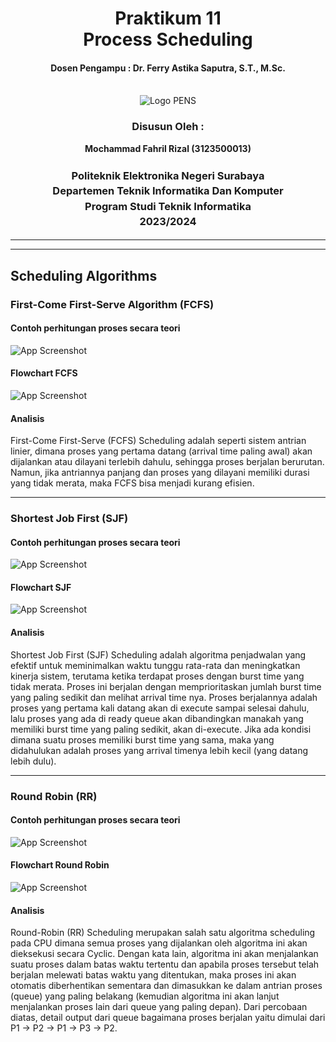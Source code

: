 <div align="center">
  <h1 style="text-align: center;font-weight: bold">Praktikum 11<br>Process Scheduling</h1>
  <h4 style="text-align: center;">Dosen Pengampu : Dr. Ferry Astika Saputra, S.T., M.Sc.</h4>
</div>
<br />
<div align="center">
  <img src="https://upload.wikimedia.org/wikipedia/id/4/44/Logo_PENS.png" alt="Logo PENS">
  <h3 style="text-align: center;">Disusun Oleh : </h3>
  <p style="text-align: center;">
    <strong>Mochammad Fahril Rizal (3123500013)</strong><br>
  </p>
<h3 style="text-align: center;line-height: 1.5">Politeknik Elektronika Negeri Surabaya<br>Departemen Teknik Informatika Dan Komputer<br>Program Studi Teknik Informatika<br>2023/2024</h3>
  <hr><hr>
</div>


## Scheduling Algorithms

### First-Come First-Serve Algorithm (FCFS)

#### Contoh perhitungan proses secara teori

![App Screenshot](assets/img/teori-fcfs.png)

#### Flowchart FCFS

![App Screenshot](assets/img/flowchart-fcfs.png)

#### Analisis
First-Come First-Serve (FCFS) Scheduling adalah seperti sistem antrian linier, dimana proses yang pertama datang (arrival time paling awal) akan dijalankan atau dilayani terlebih dahulu, sehingga proses berjalan berurutan. Namun, jika antriannya panjang dan proses yang dilayani memiliki durasi yang tidak merata, maka FCFS bisa menjadi kurang efisien.

--- 

### Shortest Job First (SJF)

#### Contoh perhitungan proses secara teori

![App Screenshot](assets/img/teori-sjf.png)

#### Flowchart SJF

![App Screenshot](assets/img/flowhart-sjf.png)

#### Analisis
Shortest Job First (SJF) Scheduling adalah algoritma penjadwalan yang efektif untuk meminimalkan waktu tunggu rata-rata dan meningkatkan kinerja sistem, terutama ketika terdapat proses dengan burst time yang tidak merata. Proses ini berjalan dengan memprioritaskan jumlah burst time yang paling sedikit dan melihat arrival time nya. Proses berjalannya adalah proses yang pertama kali datang akan di execute sampai selesai dahulu, lalu proses yang ada di ready queue akan dibandingkan manakah yang memiliki burst time yang paling sedikit, akan di-execute. Jika ada kondisi dimana suatu proses memiliki burst time yang sama, maka yang didahulukan adalah proses yang arrival timenya lebih kecil (yang datang lebih dulu).

---

### Round Robin (RR)

#### Contoh perhitungan proses secara teori

![App Screenshot](assets/img/teori-roundrobin.png)

#### Flowchart Round Robin

![App Screenshot](assets/img/flowchart-rr.png)

#### Analisis
Round-Robin (RR) Scheduling merupakan salah satu algoritma scheduling pada CPU dimana semua proses yang dijalankan oleh algoritma ini akan dieksekusi secara Cyclic. Dengan kata lain, algoritma ini akan menjalankan suatu proses dalam batas waktu tertentu dan apabila proses tersebut telah berjalan melewati batas waktu yang ditentukan, maka proses ini akan otomatis diberhentikan sementara dan dimasukkan ke dalam antrian proses (queue) yang paling belakang (kemudian algoritma ini akan lanjut menjalankan proses lain dari queue yang paling depan). Dari percobaan diatas, detail output dari queue bagaimana proses berjalan yaitu dimulai dari P1 -> P2 -> P1 -> P3 -> P2.